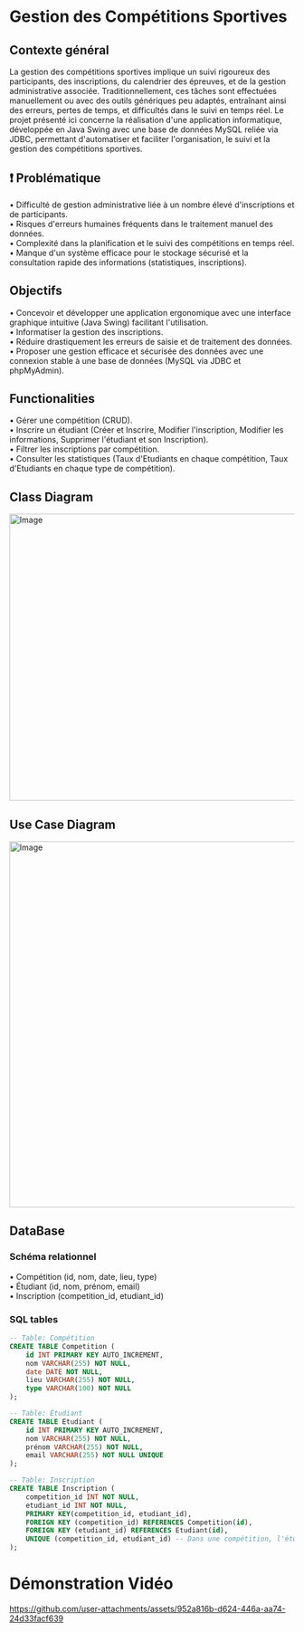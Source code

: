 # Gestion des Compétitions Sportives
## Contexte général
La gestion des compétitions sportives implique un suivi rigoureux des participants, des inscriptions, du calendrier des épreuves, et de la gestion administrative associée. Traditionnellement, ces tâches sont effectuées manuellement ou avec des outils génériques peu adaptés, entraînant ainsi des erreurs, pertes de temps, et difficultés dans le suivi en temps réel.
Le projet présenté ici concerne la réalisation d'une application informatique, développée en Java Swing avec une base de données MySQL reliée via JDBC, permettant d'automatiser et faciliter l'organisation, le suivi et la gestion des compétitions sportives.  

## ❗ Problématique
• Difficulté de gestion administrative liée à un nombre élevé d'inscriptions et de participants.  
• Risques d'erreurs humaines fréquents dans le traitement manuel des données.  
• Complexité dans la planification et le suivi des compétitions en temps réel.  
• Manque d'un système efficace pour le stockage sécurisé et la consultation rapide des informations (statistiques, inscriptions).

## Objectifs
• Concevoir et développer une application ergonomique avec une interface graphique intuitive (Java Swing) facilitant l'utilisation.  
• Informatiser la gestion des inscriptions.  
• Réduire drastiquement les erreurs de saisie et de traitement des données.  
• Proposer une gestion efficace et sécurisée des données avec une connexion stable à une base de données (MySQL via JDBC et phpMyAdmin).

## Functionalities
• Gérer une compétition (CRUD).  
• Inscrire un étudiant (Créer et Inscrire, Modifier l'inscription, Modifier les informations, Supprimer l'étudiant et son Inscription).  
• Filtrer les inscriptions par compétition.  
• Consulter les statistiques (Taux d'Etudiants en chaque compétition, Taux d'Etudiants en chaque type de compétition).

## Class Diagram
<img width="507" alt="Image" src="https://github.com/user-attachments/assets/5a61eeb6-7921-47ed-9ebb-a95cb621e201" />

## Use Case Diagram
<img width="647" alt="Image" src="https://github.com/user-attachments/assets/45750b97-ff35-4b47-bb73-9afbee3d0a74" />

## DataBase
### Schéma relationnel 
 • Compétition (id, nom, date, lieu, type)  
 • Étudiant (id, nom, prénom, email)  
 • Inscription (competition_id, etudiant_id)

### SQL tables 

```sql
-- Table: Compétition
CREATE TABLE Competition (
    id INT PRIMARY KEY AUTO_INCREMENT,
    nom VARCHAR(255) NOT NULL,
    date DATE NOT NULL,
    lieu VARCHAR(255) NOT NULL,
    type VARCHAR(100) NOT NULL
);

-- Table: Étudiant
CREATE TABLE Etudiant (
    id INT PRIMARY KEY AUTO_INCREMENT,
    nom VARCHAR(255) NOT NULL,
    prénom VARCHAR(255) NOT NULL,
    email VARCHAR(255) NOT NULL UNIQUE
);

-- Table: Inscription
CREATE TABLE Inscription (
    competition_id INT NOT NULL,
    etudiant_id INT NOT NULL,
    PRIMARY KEY(competition_id, etudiant_id),
    FOREIGN KEY (competition_id) REFERENCES Competition(id),
    FOREIGN KEY (etudiant_id) REFERENCES Etudiant(id),
    UNIQUE (competition_id, etudiant_id) -- Dans une compétition, l'étudiant doit être inscrit une seule fois
);
```
# Démonstration Vidéo

https://github.com/user-attachments/assets/952a816b-d624-446a-aa74-24d33facf639
